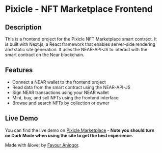 
# Pixicle - NFT Marketplace Frontend

## Description

This is a frontend project for the Pixicle NFT Marketplace smart contract. It is built with Next.js, a React framework that enables server-side rendering and static site generation. It uses the NEAR-API-JS to interact with the smart contract on the Near blockchain.

## Features

- Connect a NEAR wallet to the frontend project
- Read data from the smart contract using the NEAR-API-JS
- Sign NEAR transactions using your NEAR wallet
- Mint, buy, and sell NFTs using the frontend interface
- Browse and search NFTs by collection or owner

## Live Demo

You can find the live demo on [Pixicle Marketplace](https://pixicle.vercel.app/) - **Note you should turn on Dark Mode when using the site to get the best experience.**

Made with &love; by [Favour Aniogor](https://github.com/PhantomOz).
